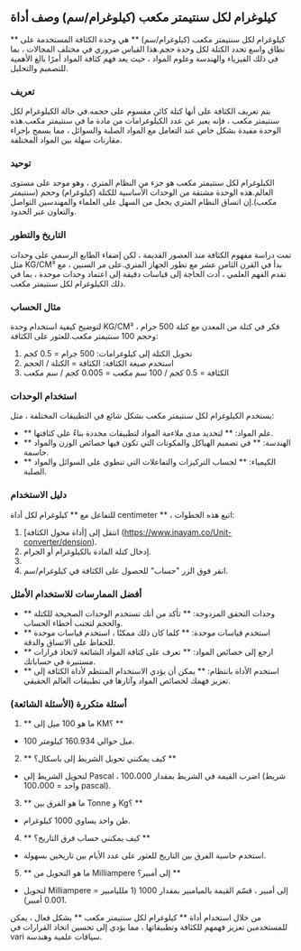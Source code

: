 ## كيلوغرام لكل سنتيمتر مكعب (كيلوغرام/سم) وصف أداة

** كيلوغرام لكل سنتيمتر مكعب (كيلوغرام/سم) ** هي وحدة الكثافة المستخدمة على نطاق واسع تحدد الكتلة لكل وحدة حجم.هذا القياس ضروري في مختلف المجالات ، بما في ذلك الفيزياء والهندسة وعلوم المواد ، حيث يعد فهم كثافة المواد أمرًا بالغ الأهمية للتصميم والتحليل.

### تعريف

يتم تعريف الكثافة على أنها كتلة كائن مقسوم على حجمه.في حالة الكيلوغرام لكل سنتيمتر مكعب ، فإنه يعبر عن عدد الكيلوغرامات من مادة ما في سنتيمتر مكعب.هذه الوحدة مفيدة بشكل خاص عند التعامل مع المواد الصلبة والسوائل ، مما يسمح بإجراء مقارنات سهلة بين المواد المختلفة.

### توحيد

الكيلوغرام لكل سنتيمتر مكعب هو جزء من النظام المتري ، وهو موحد على مستوى العالم.هذه الوحدة مشتقة من الوحدات الأساسية للكتلة (كيلوغرام) وحجم (سنتيمتر مكعب).إن اتساق النظام المتري يجعل من السهل على العلماء والمهندسين التواصل والتعاون عبر الحدود.

### التاريخ والتطور

تمت دراسة مفهوم الكثافة منذ العصور القديمة ، لكن إضفاء الطابع الرسمي على وحدات مثل KG/CM³ بدأ في القرن الثامن عشر مع تطور الجهاز المتري.على مر السنين ، مع تقدم الفهم العلمي ، أدت الحاجة إلى قياسات دقيقة إلى اعتماد وحدات موحدة ، بما في ذلك الكيلوغرام لكل سنتيمتر مكعب.

### مثال الحساب

لتوضيح كيفية استخدام وحدة KG/CM³ ، فكر في كتلة من المعدن مع كتلة 500 جرام وحجم 100 سنتيمتر مكعب.للعثور على الكثافة:

1. تحويل الكتلة إلى كيلوغرامات: 500 جرام = 0.5 كجم
2. استخدم صيغة الكثافة: الكثافة = الكتلة / الحجم
3. الكثافة = 0.5 كجم / 100 سم مكعب = 0.005 كجم / سم مكعب

### استخدام الوحدات

يستخدم الكيلوغرام لكل سنتيمتر مكعب بشكل شائع في التطبيقات المختلفة ، مثل:

- ** علم المواد: ** لتحديد مدى ملاءمة المواد لتطبيقات محددة بناءً على كثافتها.
- ** الهندسة: ** في تصميم الهياكل والمكونات التي تكون فيها خصائص الوزن والمواد حاسمة.
- ** الكيمياء: ** لحساب التركيزات والتفاعلات التي تنطوي على السوائل والمواد الصلبة.

### دليل الاستخدام

للتفاعل مع ** كيلوغرام لكل أداة centimeter ** ، اتبع هذه الخطوات:

1. انتقل إلى [أداة محول الكثافة] (https://www.inayam.co/Unit-converter/dension).
2. إدخال كتلة المادة بالكيلوغرام أو الجرام.
3.
4. انقر فوق الزر "حساب" للحصول على الكثافة في كيلوغرام/سم.

### أفضل الممارسات للاستخدام الأمثل

- ** وحدات التحقق المزدوجة: ** تأكد من أنك تستخدم الوحدات الصحيحة للكتلة والحجم لتجنب أخطاء الحساب.
- ** استخدم قياسات موحدة: ** كلما كان ذلك ممكنًا ، استخدم قياسات موحدة للحفاظ على الاتساق والدقة.
- ** ارجع إلى خصائص المواد: ** تعرف على كثافة المواد الشائعة لاتخاذ قرارات مستنيرة في حساباتك.
- ** استخدم الأداة بانتظام: ** يمكن أن يؤدي الاستخدام المنتظم لأداة الكثافة إلى تعزيز فهمك لخصائص المواد وآثارها في تطبيقات العالم الحقيقي.

### أسئلة متكررة (الأسئلة الشائعة)

1. ** ما هو 100 ميل إلى KM؟ **
- 100 ميل حوالي 160.934 كيلومتر.

2. ** كيف يمكنني تحويل الشريط إلى باسكال؟ **
- لتحويل الشريط إلى Pascal ، اضرب القيمة في الشريط بمقدار 100،000 (شريط واحد = 100،000 pascal).

3. ** ما هو الفرق بين Tonne و Kg؟ **
- طن واحد يساوي 1000 كيلوغرام.

4. ** كيف يمكنني حساب فرق التاريخ؟ **
- استخدم حاسبة الفرق بين التاريخ للعثور على عدد الأيام بين تاريخين بسهولة.

5. ** ما هو التحويل من Milliampere إلى أمبير؟ **
- لتحويل Milliampere إلى أمبير ، قسّم القيمة بالميامبير بمقدار 1000 (1 ملليامبير = 0.001 أمبير).

من خلال استخدام أداة ** كيلوغرام لكل سنتيمتر مكعب ** بشكل فعال ، يمكن للمستخدمين تعزيز فهمهم للكثافة وتطبيقاتها ، مما يؤدي إلى تحسين اتخاذ القرارات في vari سياقات علمية وهندسة.